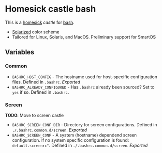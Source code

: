 Homesick castle bash
====================

This is a [homesick](https://github.com/technicalpickles/homesick) _castle_ for [bash](http://www.bash.org/).

* [Solarized](http://ethanschoonover.com/solarized) color scheme
* Tailored for Linux, Solaris, and MacOS. Preliminary support for SmartOS

Variables
---------

### Common
* ```BASHRC_HOST_CONFIG``` -  The hostname used for host-specific configuration files. Defined in ```.bashrc```. *Exported*
* ```BASHRC_ALREADY_CONFIGURED``` - Has ```.bashrc``` already been sourced? Set to ```yes``` if so. Defined in ```.bashrc```.

### Screen
**TODO**: Move to screen castle

* ```BASHRC_SCREEN_CONF_DIR``` - Directory for screen configurations. Defined in ```./.bashrc.common.d/screen```. *Exported*
* ```BASHRC_SCREEN_CONF``` - A system (hostname) dependend screen configuration. If no system specific configuration is found: ```default.screenrc"```. Defined in ```./.bashrc.common.d/screen```. *Exported*

